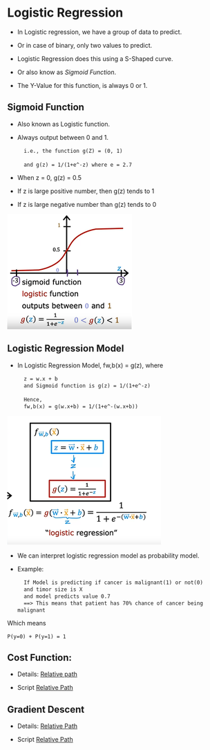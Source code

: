 # Logistic Regression

- In Logistic regression, we have a group of data to predict.
- Or in case of binary, only two values to predict.

- Logistic Regression does this using a S-Shaped curve.
- Or also know as <em>Sigmoid Function</em>.

- The Y-Value for this function, is always 0 or 1.

## Sigmoid Function

- Also known as Logistic function.

- Always output between 0 and 1.

        i.e., the function g(Z) = (0, 1)

        and g(z) = 1/(1+e^-z) where e = 2.7

- When z = 0, g(z) = 0.5

- If z is large positive number, then g(z) tends to 1

- If z is large negative number than g(z) tends to 0

![alt text](images/Sigmoid.png)


## Logistic Regression Model

- In Logistic Regression Model, fw,b(x) = g(z), where

        z = w.x + b
        and Sigmoid function is g(z) = 1/(1+e^-z)

        Hence,
        fw,b(x) = g(w.x+b) = 1/(1+e^-(w.x+b))

![alt text](images/Logistic-Reg-Model.png)



- We can interpret logistic regression model as probability model.

- Example:

        If Model is predicting if cancer is malignant(1) or not(0)
        and timor size is X
        and model predicts value 0.7
        ==> This means that patient has 70% chance of cancer being malignant

Which means

    P(y=0) + P(y=1) = 1


## Cost Function: 
- Details: [Relative path](/Coursera-AndrewNg/SupervisedML-RegressionAndClassification/Cost-Function/Cost-Function-For-Logisitic-Reg.md)

- Script [Relative Path](/Coursera-AndrewNg/SupervisedML-RegressionAndClassification/Cost-Function/scripts/Cost-Function-Logistic-Reg.py)


## Gradient Descent

- Details: [Relative Path](/Coursera-AndrewNg/SupervisedML-RegressionAndClassification/Gradient-Descent/Gradient-Descent-Logistic-Reg.md)

- Script [Relative Path](/Coursera-AndrewNg/SupervisedML-RegressionAndClassification/Gradient-Descent/Scripts/Gradient-Descent-Logistic-Reg.py)
